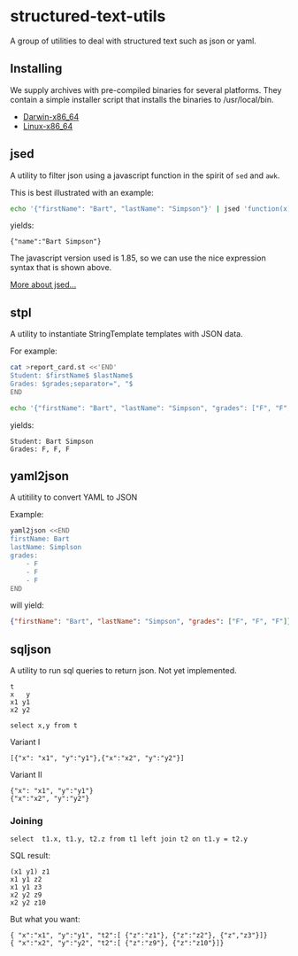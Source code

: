 # structured-text-utils

A group of utilities to deal with structured text such as json or yaml.

## Installing

We supply archives with pre-compiled binaries for several platforms.
They contain a simple installer
script that installs the binaries to /usr/local/bin.

* [Darwin-x86_64](http://www.programmiersportgruppe.org/files/2013/02/structured-text-utils-0.1-Darwin-x86_64.tar.bz2)
* [Linux-x86_64](http://www.programmiersportgruppe.org/files/2013/02/structured-text-utils-0.1-Linux-x86_64.tar_.bz2)

## jsed


A utility to filter json using a javascript function in the spirit of `sed` and `awk`.

This is best illustrated with an example:

~~~ .bash
echo '{"firstName": "Bart", "lastName": "Simpson"}' | jsed 'function(x) ({name: x.firstName + " " + x.lastName})'
~~~

yields:

~~~
{"name":"Bart Simpson"}
~~~


The javascript version used is 1.85, so we can use the nice expression syntax that is shown above.

[More about jsed...](jsed/readme.markdown)


## stpl

A utility to instantiate StringTemplate templates with JSON data.

For example:

~~~ .bash
cat >report_card.st <<'END'
Student: $firstName$ $lastName$
Grades: $grades;separator=", "$
END

echo '{"firstName": "Bart", "lastName": "Simpson", "grades": ["F", "F", "F"]}' | stpl -t report_card.st
~~~

yields:

~~~
Student: Bart Simpson
Grades: F, F, F
~~~


## yaml2json

A utitility to convert YAML to JSON

Example:

~~~ .bash
yaml2json <<END
firstName: Bart
lastName: Simplson
grades:
    - F
    - F
    - F
END
~~~

will yield:

~~~ .json
{"firstName": "Bart", "lastName": "Simpson", "grades": ["F", "F", "F"]}
~~~


## sqljson

A utility to run sql queries to return json. Not yet implemented.

~~~~
t
x   y
x1 y1
x2 y2
~~~~

~~~
select x,y from t
~~~~

Variant I
~~~~
[{"x": "x1", "y":"y1"},{"x":"x2", "y":"y2"}]
~~~~

Variant II
~~~
{"x": "x1", "y":"y1"}
{"x":"x2", "y":"y2"}
~~~

### Joining

~~~
select  t1.x, t1.y, t2.z from t1 left join t2 on t1.y = t2.y
~~~

SQL result:
~~~
(x1 y1) z1
x1 y1 z2
x1 y1 z3
x2 y2 z9
x2 y2 z10
~~~

But what you want:

~~~
{ "x":"x1", "y":"y1", "t2":[ {"z":"z1"}, {"z":"z2"}, {"z","z3"}]}
{ "x":"x2", "y":"y2", "t2":[ {"z":"z9"}, {"z":"z10"}]}
~~~








